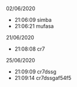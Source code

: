 
02/06/2020

- 21:06:09 simba
- 21:06:21 mufasa


21/06/2020

- 21:08:08 cr7

25/06/2020

- 21:09:09 cr7dssg
- 21:09:14 cr7dssgaf54f5

